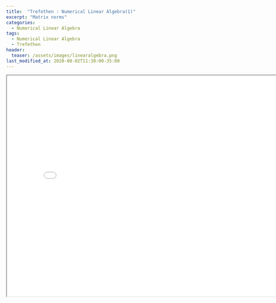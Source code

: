 ```yaml
---
title:  "Trefethen : Numerical Linear Algebra(1)"
excerpt: "Matrix norms"
categories:
  - Numerical Linear Algebra
tags:
  - Numerical Linear Algebra
  - Trefethen
header:
  teaser: /assets/images/linearalgebra.png
last_modified_at: 2020-08-02T11:30:00-35:00
---
```


<iframe src = "/ViewerJS/#../assets/pdf/Norms.pdf" width='800' height='600' allowfullscreen webkitallowfullscreen></iframe>